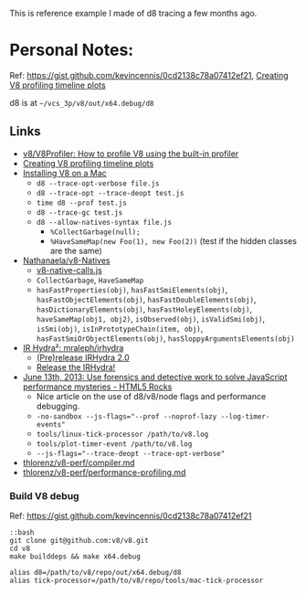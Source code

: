 This is reference example I made of d8 tracing a few months ago.

# Personal Notes:

Ref: <https://gist.github.com/kevincennis/0cd2138c78a07412ef21>, [Creating V8 profiling timeline plots](http://www.chromium.org/developers/creating-v8-profiling-timeline-plots)

d8 is at `~/vcs_3p/v8/out/x64.debug/d8`


## Links
-   [v8/V8Profiler: How to profile V8 using the built-in profiler](https://code.google.com/p/v8/wiki/V8Profiler)
-   [Creating V8 profiling timeline plots](http://www.chromium.org/developers/creating-v8-profiling-timeline-plots)
-   [Installing V8 on a Mac](https://gist.github.com/kevincennis/0cd2138c78a07412ef21)
    -   `d8 --trace-opt-verbose file.js`
    -   `d8 --trace-opt --trace-deopt test.js`
    -   `time d8 --prof test.js`
    -   `d8 --trace-gc test.js`
    -   `d8 --allow-natives-syntax file.js`
        -   `%CollectGarbage(null);`
        -   `%HaveSameMap(new Foo(1), new Foo(2))`  (test if the hidden classes are the same)
-   [Nathanaela/v8-Natives](https://github.com/Nathanaela/v8-Natives)
    -   [v8-native-calls.js](https://github.com/Nathanaela/v8-Natives/blob/master/lib/v8-native-calls.js)
    -   `CollectGarbage`, `HaveSameMap`
    -   `hasFastProperties(obj)`,
        `hasFastSmiElements(obj)`,
        `hasFastObjectElements(obj)`,
        `hasFastDoubleElements(obj)`,
        `hasDictionaryElements(obj)`,
        `hasFastHoleyElements(obj)`, `haveSameMap(obj1, obj2)`,
        `isObserved(obj)`, `isValidSmi(obj)`, `isSmi(obj)`,
        `isInPrototypeChain(item, obj)`,
        `hasFastSmiOrObjectElements(obj)`,
        `hasSloppyArgumentsElements(obj)`
-   [IR Hydra²: mraleph/irhydra](https://github.com/mraleph/irhydra)
    -   [(Pre)release IRHydra 2.0](http://mrale.ph/blog/2014/01/28/prerelease-irhydra2.html)
    -   [Release the IRHydra!](http://mrale.ph/blog/2013/02/17/release-the-irhydra.html)
-   [June 13th, 2013: Use forensics and detective work to solve JavaScript performance mysteries - HTML5 Rocks](http://www.html5rocks.com/en/tutorials/performance/mystery/)
    -   Nice article on the use of d8/v8/node flags and
        performance debugging.
    -   `-no-sandbox --js-flags="--prof --noprof-lazy --log-timer-events"`
    -   `tools/linux-tick-processor /path/to/v8.log`
    -   `tools/plot-timer-event /path/to/v8.log`
    -   `--js-flags="--trace-deopt --trace-opt-verbose"`
-   [thlorenz/v8-perf/compiler.md](https://github.com/thlorenz/v8-perf/blob/master/compiler.md)
-   [thlorenz/v8-perf/performance-profiling.md](https://github.com/thlorenz/v8-perf/blob/master/performance-profiling.md)


### Build V8 debug

Ref: <https://gist.github.com/kevincennis/0cd2138c78a07412ef21>

    ::bash
    git clone git@github.com:v8/v8.git
    cd v8
    make builddeps && make x64.debug

    alias d8=/path/to/v8/repo/out/x64.debug/d8
    alias tick-processor=/path/to/v8/repo/tools/mac-tick-processor
